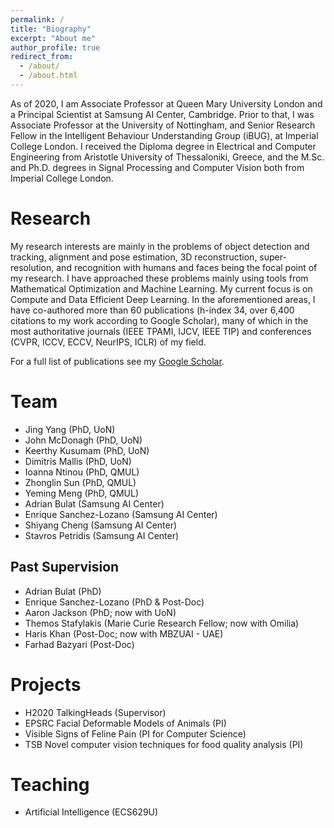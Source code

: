 ```yaml
---
permalink: /
title: "Biography"
excerpt: "About me"
author_profile: true
redirect_from: 
  - /about/
  - /about.html
---
```


As of 2020, I am Associate Professor at Queen Mary University London and a Principal Scientist at Samsung AI Center, Cambridge. Prior to that, I was Associate Professor at the University of Nottingham, and Senior Research Fellow in the Intelligent Behaviour Understanding Group (iBUG), at Imperial College London. 
I received the Diploma degree in Electrical and Computer Engineering from Aristotle University of Thessaloniki, Greece, and the M.Sc. and Ph.D. degrees in Signal Processing and Computer Vision both from Imperial College London.

# Research 
My research interests are mainly in the problems of object detection and tracking, alignment and pose estimation, 3D reconstruction, super-resolution, and recognition with humans and faces being the focal point of my research. I have approached these problems mainly using tools from Mathematical
Optimization and Machine Learning. My current focus is on Compute and Data Efficient Deep Learning.
In the aforementioned areas, I have co-authored more than 60 publications (h-index 34, over 6,400 citations to my work according to Google Scholar), many of which in the most authoritative journals (IEEE TPAMI, IJCV, IEEE TIP) and conferences (CVPR, ICCV, ECCV, NeurIPS, ICLR) of my field. 

For a full list of publications see my [Google Scholar](https://scholar.google.co.uk/citations?user=D4JkWxf-8fwC&hl=en&oi=ao).

# Team 
* Jing Yang (PhD, UoN)
* John McDonagh (PhD, UoN)
* Keerthy Kusumam (PhD, UoN)
* Dimitris Mallis (PhD, UoN)
* Ioanna Ntinou (PhD, QMUL)
* Zhonglin Sun (PhD, QMUL)
* Yeming Meng (PhD, QMUL)
* Adrian Bulat (Samsung AI Center) 
* Enrique Sanchez-Lozano (Samsung AI Center) 
* Shiyang Cheng (Samsung AI Center) 
* Stavros Petridis (Samsung AI Center) 
## Past Supervision
* Adrian Bulat (PhD)
* Enrique Sanchez-Lozano (PhD & Post-Doc)
* Aaron Jackson (PhD; now with UoN)
* Themos Stafylakis (Marie Curie Research Fellow; now with Omilia)
* Haris Khan (Post-Doc; now with MBZUAI - UAE)
* Farhad Bazyari (Post-Doc)

# Projects 
* H2020 TalkingHeads (Supervisor)
* EPSRC Facial Deformable Models of Animals (PI)
* Visible Signs of Feline Pain (PI for Computer Science)
* TSB Novel computer vision techniques for food quality analysis (PI)

# Teaching 

* Artificial Intelligence (ECS629U)
